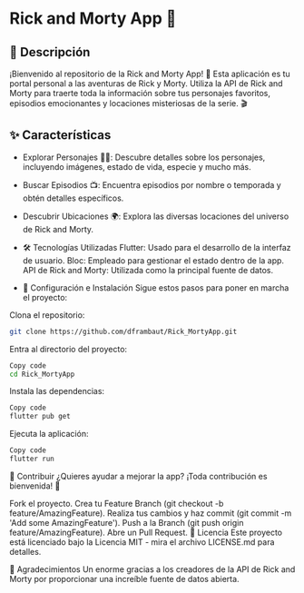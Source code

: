 # Rick and Morty App 🚀
## 📜 Descripción
¡Bienvenido al repositorio de la Rick and Morty App! 🌌 Esta aplicación es tu portal personal a las aventuras de Rick y Morty. Utiliza la API de Rick and Morty para traerte toda la información sobre tus personajes favoritos, episodios emocionantes y locaciones misteriosas de la serie. 🎬

## ✨ Características
* Explorar Personajes 🧑‍🚀: Descubre detalles sobre los personajes, incluyendo imágenes, estado de vida, especie y mucho más.

* Buscar Episodios 📺: Encuentra episodios por nombre o temporada y obtén detalles específicos.

* Descubrir Ubicaciones 🌍: Explora las diversas locaciones del universo de Rick and Morty.

* 🛠 Tecnologías Utilizadas
Flutter: Usado para el desarrollo de la interfaz de usuario.
Bloc: Empleado para gestionar el estado dentro de la app.
API de Rick and Morty: Utilizada como la principal fuente de datos.

* 🏁 Configuración e Instalación
Sigue estos pasos para poner en marcha el proyecto:

Clona el repositorio:
```bash
git clone https://github.com/dframbaut/Rick_MortyApp.git
```

Entra al directorio del proyecto:

```bash
Copy code
cd Rick_MortyApp
```

Instala las dependencias:

```bash
Copy code
flutter pub get
```

Ejecuta la aplicación:

```bash
Copy code
flutter run
```


🤝 Contribuir
¿Quieres ayudar a mejorar la app? ¡Toda contribución es bienvenida! 👐

Fork el proyecto.
Crea tu Feature Branch (git checkout -b feature/AmazingFeature).
Realiza tus cambios y haz commit (git commit -m 'Add some AmazingFeature').
Push a la Branch (git push origin feature/AmazingFeature).
Abre un Pull Request.
📄 Licencia
Este proyecto está licenciado bajo la Licencia MIT - mira el archivo LICENSE.md para detalles.

🎉 Agradecimientos
Un enorme gracias a los creadores de la API de Rick and Morty por proporcionar una increíble fuente de datos abierta.
